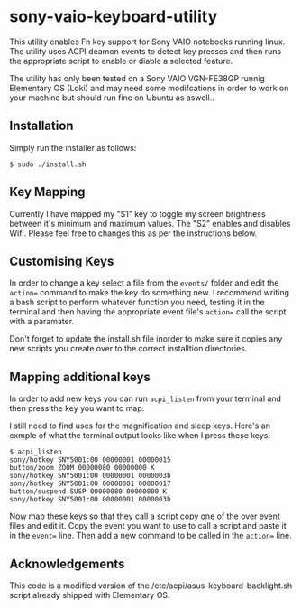 # sony-vaio-keyboard-utility

This utility enables Fn key support for Sony VAIO notebooks running linux. The utility uses ACPI deamon events to detect key presses and then runs the appropriate script to enable or diable a selected feature.

The utility has only been tested on a Sony VAIO VGN-FE38GP runnig Elementary OS (Loki) and may need some modifcations in order to work on your machine but should run fine on Ubuntu as aswell..

## Installation

Simply run the installer as follows:

```
$ sudo ./install.sh
```

## Key Mapping

Currently I have mapped my "S1" key to toggle my screen brightness between it's minimum and maximum values. The "S2" enables and disables Wifi. Please feel free to changes this as per the instructions below.

## Customising Keys

In order to change a key select a file from the `events/` folder and edit the `action=` command to make the key do something new. I recommend writing a bash script to perform whatever function you need, testing it in the terminal and then having the appropriate event file's `action=` call the script with a paramater.

Don't forget to update the install.sh file inorder to make sure it copies any new scripts you create over to the correct installtion directories.

## Mapping additional keys

In order to add new keys you can run `acpi_listen` from your terminal and then press the key you want to map. 

I still need to find uses for the magnification and sleep keys. Here's an exmple of what the terminal output looks like when I press these keys:

```
$ acpi_listen
sony/hotkey SNY5001:00 00000001 00000015
button/zoom ZOOM 00000080 00000000 K
sony/hotkey SNY5001:00 00000001 0000003b
sony/hotkey SNY5001:00 00000001 00000017
button/suspend SUSP 00000080 00000000 K
sony/hotkey SNY5001:00 00000001 0000003b
```

Now map these keys so that they call a script copy one of the over event files and edit it. Copy the event you want to use to call a script and paste it in the `event=` line. Then add a new command to be called in the `action=` line.

## Acknowledgements

This code is a modified version of the /etc/acpi/asus-keyboard-backlight.sh script already shipped with Elementary OS.
